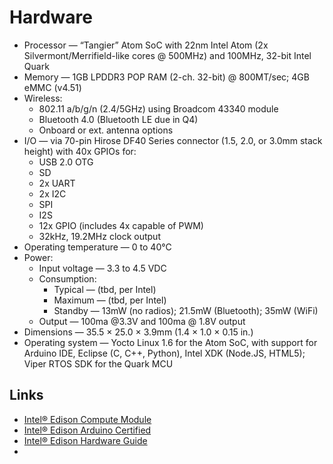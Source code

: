 Hardware
==


- Processor — “Tangier” Atom SoC with 22nm Intel Atom (2x Silvermont/Merrifield-like cores @ 500MHz) and 100MHz, 32-bit Intel Quark
- Memory — 1GB LPDDR3 POP RAM (2-ch. 32-bit) @ 800MT/sec; 4GB eMMC (v4.51)
- Wireless:
  - 802.11 a/b/g/n (2.4/5GHz) using Broadcom 43340 module
  - Bluetooth 4.0 (Bluetooth LE due in Q4)
  - Onboard or ext. antenna options
- I/O — via 70-pin Hirose DF40 Series connector (1.5, 2.0, or 3.0mm stack height) with 40x GPIOs for:
  - USB 2.0 OTG
  - SD
  - 2x UART
  - 2x I2C
  - SPI
  - I2S
  - 12x GPIO (includes 4x capable of PWM)
  - 32kHz, 19.2MHz clock output
- Operating temperature — 0 to 40°C
- Power:
  - Input voltage — 3.3 to 4.5 VDC
  - Consumption:
    - Typical — (tbd, per Intel)
    - Maximum — (tbd, per Intel)
    - Standby — 13mW (no radios); 21.5mW (Bluetooth); 35mW (WiFi)
  - Output — 100ma @3.3V and 100ma @ 1.8V output
- Dimensions — 35.5 × 25.0 × 3.9mm (1.4 × 1.0 × 0.15 in.)
- Operating system — Yocto Linux 1.6 for the Atom SoC, with support for Arduino IDE, Eclipse (C, C++, Python), Intel XDK (Node.JS, HTML5); Viper RTOS SDK for the Quark MCU
    
## Links

- [Intel® Edison Compute Module](http://www.intel.com/support/edison/sb/CS-035274.htm?wapkw=edison+compute+module+hardware+guide)
- [Intel® Edison Arduino Certified](https://www.arduino.cc/en/ArduinoCertified/IntelEdison)
- [Intel® Edison Hardware Guide](http://akizukidenshi.com/download/ds/intel/edison-module_HG_331189-002.pdf)
- [](http://blog.dimitridiakopoulos.com/2014/09/10/hands-on-intel-edison/)
